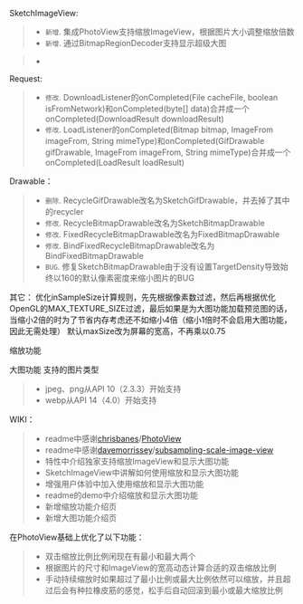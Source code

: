 SketchImageView:
>* ``新增``. 集成PhotoView支持缩放ImageView，根据图片大小调整缩放倍数
>* ``新增``. 通过BitmapRegionDecoder支持显示超级大图

>* ````. 


Request:
>* ``修改``. DownloadListener的onCompleted(File cacheFile, boolean isFromNetwork)和onCompleted(byte[] data)合并成一个onCompleted(DownloadResult downloadResult)
>* ``修改``. LoadListener的onCompleted(Bitmap bitmap, ImageFrom imageFrom, String mimeType)和onCompleted(GifDrawable gifDrawable, ImageFrom imageFrom, String mimeType)合并成一个onCompleted(LoadResult loadResult)

Drawable：
>* ``删除``. RecycleGifDrawable改名为SketchGifDrawable，并去掉了其中的recycler
>* ``修改``. RecycleBitmapDrawable改名为SketchBitmapDrawable
>* ``修改``. FixedRecycleBitmapDrawable改名为FixedBitmapDrawable
>* ``修改``. BindFixedRecycleBitmapDrawable改名为BindFixedBitmapDrawable
>* ``BUG``. 修复SketchBitmapDrawable由于没有设置TargetDensity导致始终以160的默认像素密度来缩小图片的BUG

其它：
优化inSampleSize计算规则，先先根据像素数过滤，然后再根据优化OpenGL的MAX_TEXTURE_SIZE过滤，最后如果是为大图功能加载预览图的话，当缩小2倍的时为了节省内存考虑还不如缩小4倍（缩小1倍时不会启用大图功能，因此无需处理）
默认maxSize改为屏幕的宽高，不再乘以0.75

缩放功能

大图功能
支持的图片类型
>* jpeg、png从API 10（2.3.3）开始支持
>* webp从API 14（4.0）开始支持

WIKI：
>* readme中感谢[chrisbanes](https://github.com/chrisbanes)/[PhotoView](https://github.com/chrisbanes/PhotoView)
>* readme中感谢[davemorrissey](https://github.com/davemorrissey)/[subsampling-scale-image-view](https://github.com/davemorrissey/subsampling-scale-image-view)
>* 特性中介绍独家支持缩放ImageView和显示大图功能
>* SketchImageView中讲解如何使用缩放和显示大图功能
>* 增强用户体验中加入使用缩放和显示大图功能
>* readme的demo中介绍缩放和显示大图功能
>* 新增缩放功能介绍页
>* 新增大图功能介绍页


在PhotoView基础上优化了以下功能：
>* 双击缩放比例比例闲现在有最小和最大两个 
>* 根据图片的尺寸和ImageView的宽高动态计算合适的双击缩放比例
>* 手动持续缩放时如果超过了最小比例或最大比例依然可以缩放，并且超过后会有种拉橡皮筋的感觉，松手后自动回滚到最小或最大缩放比例